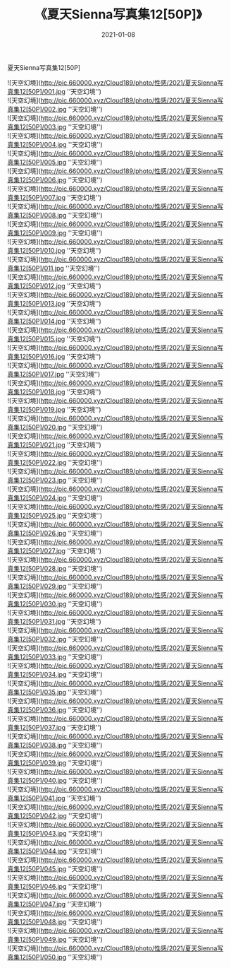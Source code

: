 ﻿---
layout: post
title:  《夏天Sienna写真集12[50P]》
date:   2021-01-08
img: http://pic.660000.xyz/Cloud189/photo/性感/2021/夏天Sienna写真集12[50P]/000.jpg
categories: [美女, 性感, 泳衣]
---

夏天Sienna写真集12[50P]



![天空幻境](http://pic.660000.xyz/Cloud189/photo/性感/2021/夏天Sienna写真集12[50P]/001.jpg ''天空幻境'') <br>
![天空幻境](http://pic.660000.xyz/Cloud189/photo/性感/2021/夏天Sienna写真集12[50P]/002.jpg ''天空幻境'') <br>
![天空幻境](http://pic.660000.xyz/Cloud189/photo/性感/2021/夏天Sienna写真集12[50P]/003.jpg ''天空幻境'') <br>
![天空幻境](http://pic.660000.xyz/Cloud189/photo/性感/2021/夏天Sienna写真集12[50P]/004.jpg ''天空幻境'') <br>
![天空幻境](http://pic.660000.xyz/Cloud189/photo/性感/2021/夏天Sienna写真集12[50P]/005.jpg ''天空幻境'') <br>
![天空幻境](http://pic.660000.xyz/Cloud189/photo/性感/2021/夏天Sienna写真集12[50P]/006.jpg ''天空幻境'') <br>
![天空幻境](http://pic.660000.xyz/Cloud189/photo/性感/2021/夏天Sienna写真集12[50P]/007.jpg ''天空幻境'') <br>
![天空幻境](http://pic.660000.xyz/Cloud189/photo/性感/2021/夏天Sienna写真集12[50P]/008.jpg ''天空幻境'') <br>
![天空幻境](http://pic.660000.xyz/Cloud189/photo/性感/2021/夏天Sienna写真集12[50P]/009.jpg ''天空幻境'') <br>
![天空幻境](http://pic.660000.xyz/Cloud189/photo/性感/2021/夏天Sienna写真集12[50P]/010.jpg ''天空幻境'') <br>
![天空幻境](http://pic.660000.xyz/Cloud189/photo/性感/2021/夏天Sienna写真集12[50P]/011.jpg ''天空幻境'') <br>
![天空幻境](http://pic.660000.xyz/Cloud189/photo/性感/2021/夏天Sienna写真集12[50P]/012.jpg ''天空幻境'') <br>
![天空幻境](http://pic.660000.xyz/Cloud189/photo/性感/2021/夏天Sienna写真集12[50P]/013.jpg ''天空幻境'') <br>
![天空幻境](http://pic.660000.xyz/Cloud189/photo/性感/2021/夏天Sienna写真集12[50P]/014.jpg ''天空幻境'') <br>
![天空幻境](http://pic.660000.xyz/Cloud189/photo/性感/2021/夏天Sienna写真集12[50P]/015.jpg ''天空幻境'') <br>
![天空幻境](http://pic.660000.xyz/Cloud189/photo/性感/2021/夏天Sienna写真集12[50P]/016.jpg ''天空幻境'') <br>
![天空幻境](http://pic.660000.xyz/Cloud189/photo/性感/2021/夏天Sienna写真集12[50P]/017.jpg ''天空幻境'') <br>
![天空幻境](http://pic.660000.xyz/Cloud189/photo/性感/2021/夏天Sienna写真集12[50P]/018.jpg ''天空幻境'') <br>
![天空幻境](http://pic.660000.xyz/Cloud189/photo/性感/2021/夏天Sienna写真集12[50P]/019.jpg ''天空幻境'') <br>
![天空幻境](http://pic.660000.xyz/Cloud189/photo/性感/2021/夏天Sienna写真集12[50P]/020.jpg ''天空幻境'') <br>
![天空幻境](http://pic.660000.xyz/Cloud189/photo/性感/2021/夏天Sienna写真集12[50P]/021.jpg ''天空幻境'') <br>
![天空幻境](http://pic.660000.xyz/Cloud189/photo/性感/2021/夏天Sienna写真集12[50P]/022.jpg ''天空幻境'') <br>
![天空幻境](http://pic.660000.xyz/Cloud189/photo/性感/2021/夏天Sienna写真集12[50P]/023.jpg ''天空幻境'') <br>
![天空幻境](http://pic.660000.xyz/Cloud189/photo/性感/2021/夏天Sienna写真集12[50P]/024.jpg ''天空幻境'') <br>
![天空幻境](http://pic.660000.xyz/Cloud189/photo/性感/2021/夏天Sienna写真集12[50P]/025.jpg ''天空幻境'') <br>
![天空幻境](http://pic.660000.xyz/Cloud189/photo/性感/2021/夏天Sienna写真集12[50P]/026.jpg ''天空幻境'') <br>
![天空幻境](http://pic.660000.xyz/Cloud189/photo/性感/2021/夏天Sienna写真集12[50P]/027.jpg ''天空幻境'') <br>
![天空幻境](http://pic.660000.xyz/Cloud189/photo/性感/2021/夏天Sienna写真集12[50P]/028.jpg ''天空幻境'') <br>
![天空幻境](http://pic.660000.xyz/Cloud189/photo/性感/2021/夏天Sienna写真集12[50P]/029.jpg ''天空幻境'') <br>
![天空幻境](http://pic.660000.xyz/Cloud189/photo/性感/2021/夏天Sienna写真集12[50P]/030.jpg ''天空幻境'') <br>
![天空幻境](http://pic.660000.xyz/Cloud189/photo/性感/2021/夏天Sienna写真集12[50P]/031.jpg ''天空幻境'') <br>
![天空幻境](http://pic.660000.xyz/Cloud189/photo/性感/2021/夏天Sienna写真集12[50P]/032.jpg ''天空幻境'') <br>
![天空幻境](http://pic.660000.xyz/Cloud189/photo/性感/2021/夏天Sienna写真集12[50P]/033.jpg ''天空幻境'') <br>
![天空幻境](http://pic.660000.xyz/Cloud189/photo/性感/2021/夏天Sienna写真集12[50P]/034.jpg ''天空幻境'') <br>
![天空幻境](http://pic.660000.xyz/Cloud189/photo/性感/2021/夏天Sienna写真集12[50P]/035.jpg ''天空幻境'') <br>
![天空幻境](http://pic.660000.xyz/Cloud189/photo/性感/2021/夏天Sienna写真集12[50P]/036.jpg ''天空幻境'') <br>
![天空幻境](http://pic.660000.xyz/Cloud189/photo/性感/2021/夏天Sienna写真集12[50P]/037.jpg ''天空幻境'') <br>
![天空幻境](http://pic.660000.xyz/Cloud189/photo/性感/2021/夏天Sienna写真集12[50P]/038.jpg ''天空幻境'') <br>
![天空幻境](http://pic.660000.xyz/Cloud189/photo/性感/2021/夏天Sienna写真集12[50P]/039.jpg ''天空幻境'') <br>
![天空幻境](http://pic.660000.xyz/Cloud189/photo/性感/2021/夏天Sienna写真集12[50P]/040.jpg ''天空幻境'') <br>
![天空幻境](http://pic.660000.xyz/Cloud189/photo/性感/2021/夏天Sienna写真集12[50P]/041.jpg ''天空幻境'') <br>
![天空幻境](http://pic.660000.xyz/Cloud189/photo/性感/2021/夏天Sienna写真集12[50P]/042.jpg ''天空幻境'') <br>
![天空幻境](http://pic.660000.xyz/Cloud189/photo/性感/2021/夏天Sienna写真集12[50P]/043.jpg ''天空幻境'') <br>
![天空幻境](http://pic.660000.xyz/Cloud189/photo/性感/2021/夏天Sienna写真集12[50P]/044.jpg ''天空幻境'') <br>
![天空幻境](http://pic.660000.xyz/Cloud189/photo/性感/2021/夏天Sienna写真集12[50P]/045.jpg ''天空幻境'') <br>
![天空幻境](http://pic.660000.xyz/Cloud189/photo/性感/2021/夏天Sienna写真集12[50P]/046.jpg ''天空幻境'') <br>
![天空幻境](http://pic.660000.xyz/Cloud189/photo/性感/2021/夏天Sienna写真集12[50P]/047.jpg ''天空幻境'') <br>
![天空幻境](http://pic.660000.xyz/Cloud189/photo/性感/2021/夏天Sienna写真集12[50P]/048.jpg ''天空幻境'') <br>
![天空幻境](http://pic.660000.xyz/Cloud189/photo/性感/2021/夏天Sienna写真集12[50P]/049.jpg ''天空幻境'') <br>
![天空幻境](http://pic.660000.xyz/Cloud189/photo/性感/2021/夏天Sienna写真集12[50P]/050.jpg ''天空幻境'') <br>
